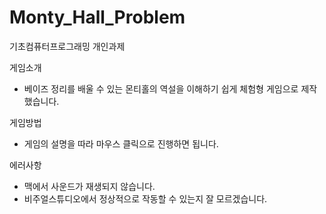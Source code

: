 # Monty_Hall_Problem
기초컴퓨터프로그래밍 개인과제

게임소개
- 베이즈 정리를 배울 수 있는 몬티홀의 역설을 이해하기 쉽게 체험형 게임으로 제작했습니다.


게임방법
- 게임의 설명을 따라 마우스 클릭으로 진행하면 됩니다.


에러사항
- 맥에서 사운드가 재생되지 않습니다.
- 비주얼스튜디오에서 정상적으로 작동할 수 있는지 잘 모르겠습니다.

